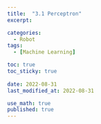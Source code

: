 ```yaml
---
title:  "3.1 Perceptron"
excerpt: 

categories:
  - Robot
tags:
  - [Machine Learning]

toc: true
toc_sticky: true
 
date: 2022-08-31
last_modified_at: 2022-08-31

use_math: true
published: true
---
```


<br>

